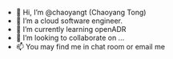 - 👋 Hi, I’m @chaoyangt (Chaoyang Tong)
- 👀 I’m a cloud software engineer.
- 🌱 I’m currently learning openADR
- 💞️ I’m looking to collaborate on ...
- 📫 You may find me in chat room or email me

<!---
chaoyangt/chaoyangt is a ✨ special ✨ repository because its `README.md` (this file) appears on your GitHub profile.
You can click the Preview link to take a look at your changes.
--->
